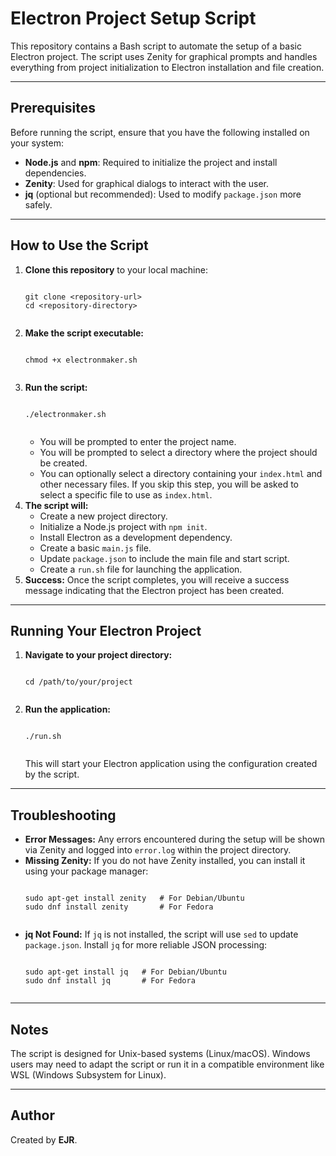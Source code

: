 # Electron Project Setup Script

<p>This repository contains a Bash script to automate the setup of a basic Electron project. The script uses Zenity for graphical prompts and handles everything from project initialization to Electron installation and file creation.</p>

<hr>

## Prerequisites

<p>Before running the script, ensure that you have the following installed on your system:</p>

<ul>
    <li><strong>Node.js</strong> and <strong>npm</strong>: Required to initialize the project and install dependencies.</li>
    <li><strong>Zenity</strong>: Used for graphical dialogs to interact with the user.</li>
    <li><strong>jq</strong> (optional but recommended): Used to modify <code>package.json</code> more safely.</li>
</ul>

<hr>

## How to Use the Script

<ol>
    <li>
        <strong>Clone this repository</strong> to your local machine:
        <pre><code>
git clone &lt;repository-url&gt;
cd &lt;repository-directory&gt;
        </code></pre>
    </li>
    <li>
        <strong>Make the script executable:</strong>
        <pre><code>
chmod +x electronmaker.sh
        </code></pre>
    </li>
    <li>
        <strong>Run the script:</strong>
        <pre><code>
./electronmaker.sh
        </code></pre>
        <ul>
            <li>You will be prompted to enter the project name.</li>
            <li>You will be prompted to select a directory where the project should be created.</li>
            <li>You can optionally select a directory containing your <code>index.html</code> and other necessary files. If you skip this step, you will be asked to select a specific file to use as <code>index.html</code>.</li>
        </ul>
    </li>
    <li>
        <strong>The script will:</strong>
        <ul>
            <li>Create a new project directory.</li>
            <li>Initialize a Node.js project with <code>npm init</code>.</li>
            <li>Install Electron as a development dependency.</li>
            <li>Create a basic <code>main.js</code> file.</li>
            <li>Update <code>package.json</code> to include the main file and start script.</li>
            <li>Create a <code>run.sh</code> file for launching the application.</li>
        </ul>
    </li>
    <li>
        <strong>Success:</strong> Once the script completes, you will receive a success message indicating that the Electron project has been created.
    </li>
</ol>

<hr>

## Running Your Electron Project

<ol>
    <li>
        <strong>Navigate to your project directory:</strong>
        <pre><code>
cd /path/to/your/project
        </code></pre>
    </li>
    <li>
        <strong>Run the application:</strong>
        <pre><code>
./run.sh
        </code></pre>
        <p>This will start your Electron application using the configuration created by the script.</p>
    </li>
</ol>

<hr>

## Troubleshooting

<ul>
    <li>
        <strong>Error Messages:</strong> Any errors encountered during the setup will be shown via Zenity and logged into <code>error.log</code> within the project directory.
    </li>
    <li>
        <strong>Missing Zenity:</strong> If you do not have Zenity installed, you can install it using your package manager:
        <pre><code>
sudo apt-get install zenity   # For Debian/Ubuntu
sudo dnf install zenity       # For Fedora
        </code></pre>
    </li>
    <li>
        <strong>jq Not Found:</strong> If <code>jq</code> is not installed, the script will use <code>sed</code> to update <code>package.json</code>. Install <code>jq</code> for more reliable JSON processing:
        <pre><code>
sudo apt-get install jq   # For Debian/Ubuntu
sudo dnf install jq       # For Fedora
        </code></pre>
    </li>
</ul>

<hr>

## Notes

<p>The script is designed for Unix-based systems (Linux/macOS). Windows users may need to adapt the script or run it in a compatible environment like WSL (Windows Subsystem for Linux).</p>

<hr>


## Author

<p>Created by <strong>EJR</strong>.</p>
